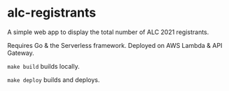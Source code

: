 # alc-registrants
A simple web app to display the total number of ALC 2021 registrants.

Requires Go & the Serverless framework. Deployed on AWS Lambda & API Gateway.

```make build``` builds locally.

```make deploy``` builds and deploys.
